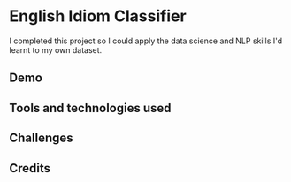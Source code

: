 # English Idiom Classifier
 
I completed this project so I could apply the data science and NLP skills I'd learnt to my own dataset.

## Demo

## Tools and technologies used

## Challenges

## Credits

